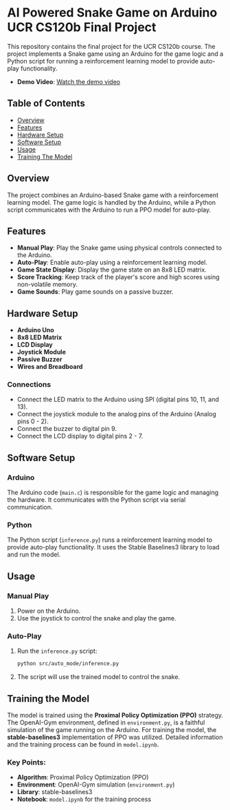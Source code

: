 # AI Powered Snake Game on Arduino <br>UCR CS120b Final Project

This repository contains the final project for the UCR CS120b course. The project implements a Snake game using an Arduino for the game logic and a Python script for running a reinforcement learning model to provide auto-play functionality.
- **Demo Video**: [Watch the demo video](https://youtu.be/qagf-ed95OY)

## Table of Contents

- [Overview](#overview)
- [Features](#features)
- [Hardware Setup](#hardware-setup)
- [Software Setup](#software-setup)
- [Usage](#usage)
- [Training The Model](#training-the-model)

## Overview

The project combines an Arduino-based Snake game with a reinforcement learning model. The game logic is handled by the Arduino, while a Python script communicates with the Arduino to run a PPO model for auto-play.

## Features

- **Manual Play**: Play the Snake game using physical controls connected to the Arduino.
- **Auto-Play**: Enable auto-play using a reinforcement learning model.
- **Game State Display**: Display the game state on an 8x8 LED matrix.
- **Score Tracking**: Keep track of the player's score and high scores using non-volatile memory.
- **Game Sounds**: Play game sounds on a passive buzzer.

## Hardware Setup

- **Arduino Uno**
- **8x8 LED Matrix**
- **LCD Display**
- **Joystick Module**
- **Passive Buzzer**
- **Wires and Breadboard**

### Connections

- Connect the LED matrix to the Arduino using SPI (digital pins 10, 11, and 13).
- Connect the joystick module to the analog pins of the Arduino (Analog pins 0 - 2).
- Connect the buzzer to digital pin 9.
- Connect the LCD display to digital pins 2 - 7.

## Software Setup

### Arduino

The Arduino code (`main.c`) is responsible for the game logic and managing the hardware. It communicates with the Python script via serial communication.

### Python

The Python script (`inference.py`) runs a reinforcement learning model to provide auto-play functionality. It uses the Stable Baselines3 library to load and run the model.

## Usage

### Manual Play

1. Power on the Arduino.
2. Use the joystick to control the snake and play the game.

### Auto-Play

1. Run the `inference.py` script:
    ```sh
    python src/auto_mode/inference.py
    ```
2. The script will use the trained model to control the snake.

## Training the Model

The model is trained using the **Proximal Policy Optimization (PPO)** strategy. The OpenAI-Gym environment, defined in `environment.py`, is a faithful simulation of the game running on the Arduino. For training the model, the **stable-baselines3** implementation of PPO was utilized. Detailed information and the training process can be found in `model.ipynb`.

### Key Points:
- **Algorithm**: Proximal Policy Optimization (PPO)
- **Environment**: OpenAI-Gym simulation (`environment.py`)
- **Library**: stable-baselines3
- **Notebook**: `model.ipynb` for the training process

